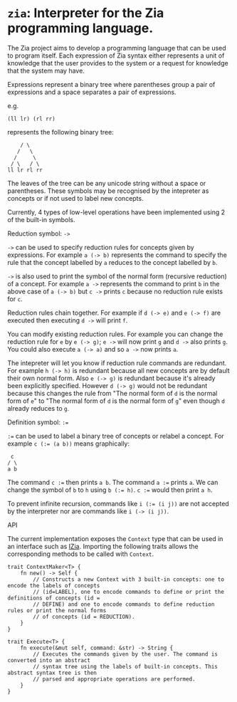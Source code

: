 # `zia`: Interpreter for the Zia programming language.

The Zia project aims to develop a programming language that can be used to program itself. Each 
expression of Zia syntax either represents a unit of knowledge that the user provides to the system
or a request for knowledge that the system may have.

Expressions represent a binary tree where parentheses group a pair of expressions and a space 
separates a pair of expressions.

e.g.
```
(ll lr) (rl rr)
```    
represents the following binary tree:
```
    / \
   /   \
  /     \
 / \   / \
ll lr rl rr
```

The leaves of the tree can be any unicode string without a space or parentheses. These symbols may 
be recognised by the intepreter as concepts or if not used to label new concepts.

Currently, 4 types of low-level operations have been implemented using 2 of the built-in symbols.

Reduction symbol: `->`

`->` can be used to specify reduction rules for concepts given by expressions. For example
`a (-> b)` represents the command to specify the rule that the concept labelled by `a` reduces to 
the concept labelled by `b`.

`->` is also used to print the symbol of the normal form (recursive reduction) of a concept. For 
example `a ->` represents the command to print `b` in the above case of `a (-> b)` but `c ->` 
prints `c` because no reduction rule exists for `c`.

Reduction rules chain together. For example if `d (-> e)` and `e (-> f)` are executed then
executing `d ->` will print `f`.

You can modify existing reduction rules. For example you can change the reduction rule for `e` by 
`e (-> g)`; `e ->` will now print `g` and `d ->` also prints `g`. You could also execute `a (-> a)`
and so `a ->` now prints `a`.

The intepreter will let you know if reduction rule commands are redundant. For example `h (-> h)`
is redundant because all new concepts are by default their own normal form. Also `e (-> g)` is
redundant because it's already been explicitly specified. However `d (-> g)` would not be redundant 
because this changes the rule from "The normal form of `d` is the normal form of `e`" to "The 
normal form of `d` is the normal form of `g`" even though `d` already reduces to `g`.

Definition symbol: `:=`

`:=` can be used to label a binary tree of concepts or relabel a concept. For example 
`c (:= (a b))` means graphically:
```
 c
/ \
a b
```
The command `c :=` then prints `a b`. The command `a :=` prints `a`. We can change the symbol of
`b` to `h` using `b (:= h)`. `c :=` would then print `a h`.

To prevent infinite recursion, commands like `i (:= (i j))` are not accepted by the interpreter nor
are commands like `i (-> (i j))`.

API  

The current implementation exposes the `Context` type that can be used in an interface such as 
[IZia](https://github.com/Charles-Johnson/izia). Importing the following traits allows the corresponding methods to be called with `Context`.

```
trait ContextMaker<T> {
	fn new() -> Self { 
		// Constructs a new Context with 3 built-in concepts: one to encode the labels of concepts
    	// (id=LABEL), one to encode commands to define or print the definitions of concepts (id = 
    	// DEFINE) and one to encode commands to define reduction rules or print the normal forms 
		// of concepts (id = REDUCTION).
    }
}

trait Execute<T> {
    fn execute(&mut self, command: &str) -> String { 
		// Executes the commands given by the user. The command is converted into an abstract 
		// syntax tree using the labels of built-in concepts. This abstract syntax tree is then 
		// parsed and appropriate operations are performed.
	}
}
```
